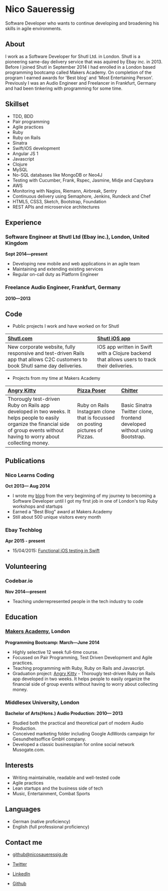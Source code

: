 Nico Saueressig
=========

Software Developer who wants to continue developing and broadening his skills in agile environments.

About
---------------

I work as a Software Developer for Shutl Ltd. in London. Shutl is a pioneering same-day delivery service that was aquired by Ebay inc. in 2013.
Before I joined Shutl in September 2014 I had enrolled in a London based programming bootcamp called Makers Academy. On completion of the program I earned awards for 'Best blog' and 'Most Entertaining Person'.
Previously I was an Audio Engineer and Freelancer in Frankfurt, Germany and had been tinkering with programming for some time.


Skillset
---------------
  - TDD, BDD
  - Pair programming
  - Agile practices
  - Ruby
  - Ruby on Rails
  - Sinatra
  - Swift/iOS development
  - Angular JS 1
  - Javascript
  - Clojure
  - MySQL
  - No-SQL databases like MongoDB or Neo4J
  - Testing with Cucumber, Frank, Rspec, Jasmine, Midje and Capybara
  - AWS
  - Monitoring with Nagios, Riemann, Airbreak, Sentry
  - Continuous delivery using Semaphore, Jenkins, Rundeck and Chef
  - HTML5, CSS3, Sketch, Bootstrap, Foundation
  - REST APIs and microservice architectures


Experience
----------
### Software Engineer at Shutl Ltd (Ebay inc.), London, United Kingdom
**Sept 2014&mdash;present**

  - Developing new mobile and web applications in an agile team
  - Maintaining and extending existing services
  - Regular on-call duty as Platform Engineer

### Freelance Audio Engineer, Frankfurt, Germany
**2010&mdash;2013**

Code
-------------

  - Public projects I work and have worked on for Shutl

| [Shutl.com] | [Shutl iOS app]|
|:--------------- |:-------- |
| New corporate website, fully responsive and test-driven Rails app that allows C2C customers to book Shutl same day deliveries.| IOS app written in Swift with a Clojure backend that allows users to track their deliveries. |


  - Projects from my time at Makers Academy

| [Angry Kitty] | [Pizza Poser] | [Chitter] |
|:--------------- |:-------- |:--------- |
| Thorougly test-driven Ruby on Rails app developed in two weeks. It helps people to easily organize the financial side of group events without having to worry about collecting money.| Ruby on Rails Instagram clone that is focussed on posting pictures of Pizzas. | Basic Sinatra Twitter clone, frontend developed without using Bootstrap. |


Publications
---------
### Nico Learns Coding
**Oct 2013&mdash; Aug 2014**

  - I wrote my [blog] from the very beginning of my journey to becoming a Software Developer until I got my first job in one of London's top Ruby workshops and startups
  - Earned a "Best Blog" award at Makers Academy
  - Still about 500 unique visitors every month

### Ebay Techblog
**Apr 2015 - present**

  - 15/04/2015: [Functional iOS testing in Swift]

Volunteering
---------
### Codebar.io
**Nov 2014&mdash;present**

  - Teaching underrepresented people in the tech industry to code  

Education
----------

### [Makers Academy], London
**Programming Bootcamp: March&mdash;June 2014**

  - Highly selective 12 week full-time course.
  - Focussed on Pair Programming, Test Driven Development and Agile practices.
  - Teaching programming with Ruby, Ruby on Rails and Javascript.
  - Graduation project: [Angry Kitty] - Thorougly test-driven Ruby on Rails app developed in two weeks. It helps people to easily organize the financial side of group events without having to worry about collecting money.

### Middlesex University, London
**Bachelor of Arts(Hons.) Audio Production: 2010&mdash; 2013**

 - Studied both the practical and theoretical part of modern Audio Production.
 - Conceived marketing folder including Google AdWords campaign for Gesundheitsoffice GmbH company.
 - Developed a classic businessplan for online social network Musogate.com.

Interests
---------

- Writing maintainable, readable and well-tested code
- Agile practices
- Lean startups and the business side of tech
- Music, Entertainment, Combat Sports

Languages
---------

- German (native proficiency)
- English (full professional proficiency)

Contact me
-------

- [github@nicosaueressig.de]
- [Twitter]
- [LinkedIn]
- [Github]

  [Pizza Poser]:https://github.com/NicoSa/Pizza-Poser
  [Chitter]:https://github.com/NicoSa/Chitter
  [Angry Kitty]:https://github.com/NicoSa/Angry-Kitty

  [Makers Academy]:http://www.makersacademy.com
  [Functional iOS testing in Swift]:http://www.ebaytechblog.com/2015/04/15/functional-ios-testing-in-swift/
  [github@nicosaueressig.de]: mailto:github@nicosaueressig
  [GitHub]:https://github.com/nicosa
  [LinkedIn]:http://uk.linkedin.com/in/nicosaueressig
  [Twitter]:http://twitter.com/nicolrnscodin
  [blog]:http://nicolearnscoding.blogspot.com
  [Repositories on Github]:https://github.com/NicoSa?tab=repositories
  [Shutl.com]:http://shutl.com/uk
  [Shutl iOS app]:https://itunes.apple.com/gb/app/shutl/id958107403?mt=8
